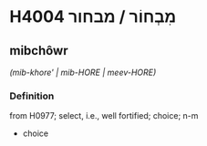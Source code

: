 # H4004 מִבְחוֹר / מבחור

## mibchôwr

_(mib-khore' | mib-HORE | meev-HORE)_

### Definition

from H0977; select, i.e., well fortified; choice; n-m

- choice
